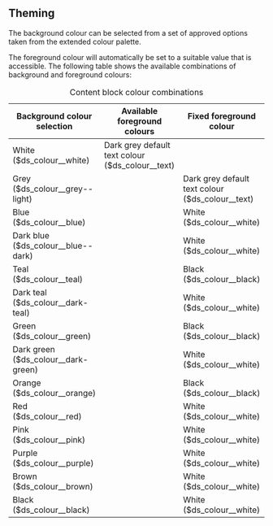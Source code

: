 ## Theming

The background colour can be selected from a set of approved options taken from the extended colour palette. 

The foreground colour will automatically be set to a suitable value that is accessible. The following table shows the available combinations of background and foreground colours:

<table>
    <caption>Content block colour combinations</caption>
    <thead>
        <tr>
            <th>Background colour selection</th>
            <th>Available foreground colours</th>
            <th>Fixed foreground colour</th>
        </tr>
    </thead>
    <tbody>
        <tr>
            <td>White ($ds_colour__white)</td>
            <td>Dark grey default text colour ($ds_colour__text)</td>
            <td></td>
        </tr>
        <tr>
            <td>Grey ($ds_colour__grey--light)</td>
            <td></td>
            <td>Dark grey default text colour ($ds_colour__text)</td>
        </tr>
        <tr>
            <td>Blue ($ds_colour__blue)</td>
            <td></td>
            <td>White ($ds_colour__white)</td>
        </tr>
        <tr>
            <td>Dark blue ($ds_colour__blue--dark)</td>
            <td></td>
            <td>White ($ds_colour__white)</td>
        </tr>
        <tr>
            <td>Teal ($ds_colour__teal)</td>
            <td></td>
            <td>Black ($ds_colour__black)</td>
        </tr>
        <tr>
            <td>Dark teal ($ds_colour__dark-teal)</td>
            <td></td>
            <td>White ($ds_colour__white)</td>
        </tr>
        <tr>
            <td>Green ($ds_colour__green)</td>
            <td></td>
            <td>Black ($ds_colour__black)</td>
        </tr>
        <tr>
            <td>Dark green ($ds_colour__dark-green)</td>
            <td></td>
            <td>White ($ds_colour__white)</td>
        </tr>
        <tr>
            <td>Orange ($ds_colour__orange)</td>
            <td></td>
            <td>Black ($ds_colour__black)</td>
        </tr>
        <tr>
            <td>Red ($ds_colour__red)</td>
            <td></td>
            <td>White ($ds_colour__white)</td>
        </tr>
        <tr>
            <td>Pink ($ds_colour__pink)</td>
            <td></td>
            <td>White ($ds_colour__white)</td>
        </tr>
        <tr>
            <td>Purple ($ds_colour__purple)</td>
            <td></td>
            <td>White ($ds_colour__white)</td>
        </tr>
        <tr>
            <td>Brown ($ds_colour__brown)</td>
            <td></td>
            <td>White ($ds_colour__white)</td>
        </tr>
        <tr>
            <td>Black ($ds_colour__black)</td>
            <td></td>
            <td>White ($ds_colour__white)</td>
        </tr>
    </tbody>
</table>